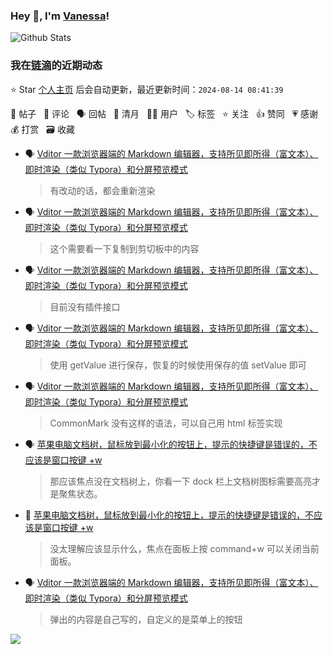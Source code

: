 ### Hey 👋, I'm [Vanessa](http://vanessa.b3log.org/)!

![Github Stats](https://github-readme-stats.vercel.app/api?username=Vanessa219&show_icons=true)

<!--events start -->

### 我在[链滴](https://ld246.com)的近期动态

⭐️ Star [个人主页](https://github.com/Vanessa219/Vanessa219) 后会自动更新，最近更新时间：`2024-08-14 08:41:39`

📝 帖子 &nbsp; 💬 评论 &nbsp; 🗣 回帖 &nbsp; 🌙 清月 &nbsp; 👨‍💻 用户 &nbsp; 🏷️ 标签 &nbsp; ⭐️ 关注 &nbsp; 👍 赞同 &nbsp; 💗 感谢 &nbsp; 💰 打赏 &nbsp; 🗃 收藏

* 🗣 [Vditor 一款浏览器端的 Markdown 编辑器，支持所见即所得（富文本）、即时渲染（类似 Typora）和分屏预览模式](https://ld246.com/article/1549638745630/comment/1722949266825#comments)

  > 有改动的话，都会重新渲染
* 🗣 [Vditor 一款浏览器端的 Markdown 编辑器，支持所见即所得（富文本）、即时渲染（类似 Typora）和分屏预览模式](https://ld246.com/article/1549638745630/comment/1723083679871#comments)

  > 这个需要看一下复制到剪切板中的内容
* 🗣 [Vditor 一款浏览器端的 Markdown 编辑器，支持所见即所得（富文本）、即时渲染（类似 Typora）和分屏预览模式](https://ld246.com/article/1549638745630/comment/1723102083694#comments)

  > 目前没有插件接口
* 🗣 [Vditor 一款浏览器端的 Markdown 编辑器，支持所见即所得（富文本）、即时渲染（类似 Typora）和分屏预览模式](https://ld246.com/article/1549638745630/comment/1722826252074#comments)

  > 使用 getValue 进行保存，恢复的时候使用保存的值 setValue 即可
* 🗣 [Vditor 一款浏览器端的 Markdown 编辑器，支持所见即所得（富文本）、即时渲染（类似 Typora）和分屏预览模式](https://ld246.com/article/1549638745630/comment/1722579665341#comments)

  > CommonMark 没有这样的语法，可以自己用 html 标签实现
* 🗣 [苹果电脑文档树，鼠标放到最小化的按钮上，提示的快捷键是错误的，不应该是窗口按键 +w](https://ld246.com/article/1722516080684/comment/1722562849395#comments)

  > 那应该焦点没在文档树上，你看一下 dock 栏上文档树图标需要高亮才是聚焦状态。
* 💬 [苹果电脑文档树，鼠标放到最小化的按钮上，提示的快捷键是错误的，不应该是窗口按键 +w](https://ld246.com/article/1722516080684/comment/1722523658644#comments)

  > 没太理解应该显示什么，焦点在面板上按 command+w 可以关闭当前面板。
* 🗣 [Vditor 一款浏览器端的 Markdown 编辑器，支持所见即所得（富文本）、即时渲染（类似 Typora）和分屏预览模式](https://ld246.com/article/1549638745630/comment/1722305881164#comments)

  > 弹出的内容是自己写的，自定义的是菜单上的按钮


<!--events end -->

<a title="Hits" target="_blank" href="https://github.com/Vanessa219/Vanessa219"><img src="https://hits.b3log.org/Vanessa219/Vanessa219.svg"></a>
